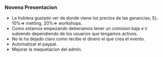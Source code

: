### Novena Presentacion 
* Le hubiera gustado ver de donde viene los precios de las ganancias,
 Ej:. 10%=> metting, 20%=> workshops.
* Como estamos empezando deberiamos tener un comision baja e ir subiendo dependiendo de los usuarios que tengamos activos.
* No le ha dejado claro como recibe el dinero el que crea el evento. 
* Automatizar el paypal.
* Mejorar la maquetacion del admin.